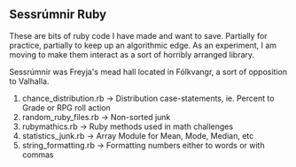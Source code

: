 ## Sessrúmnir Ruby

These are bits of ruby code I have made and want to save. Partially for practice, partially to keep up an algorithmic edge. As an experiment, I am moving to make them interact as a sort of horribly arranged library.

Sessrúmnir was Freyja's mead hall located in Fólkvangr, a sort of opposition to Valhalla.

1. chance_distribution.rb -> Distribution case-statements, ie. Percent to Grade or RPG roll action
1. random_ruby_files.rb -> Non-sorted junk
2. rubymathics.rb -> Ruby methods used in math challenges
1. statistics_junk.rb -> Array Module for Mean, Mode, Median, etc
1. string_formatting.rb -> Formatting numbers either to words or with commas
